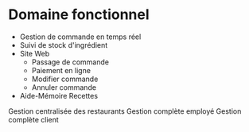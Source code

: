 # Domaine fonctionnel

- Gestion de commande en temps réel
- Suivi de stock d'ingrédient
- Site Web
  - Passage de commande
  - Paiement en ligne
  - Modifier commande
  - Annuler commande
- Aide-Mémoire Recettes

Gestion centralisée des restaurants
Gestion complète employé
Gestion complète client